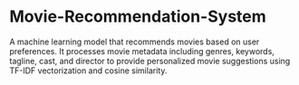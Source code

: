 # Movie-Recommendation-System
A machine learning model that recommends movies based on user preferences. It processes movie metadata including genres, keywords, tagline, cast, and director to provide personalized movie suggestions using TF-IDF vectorization and cosine similarity.
